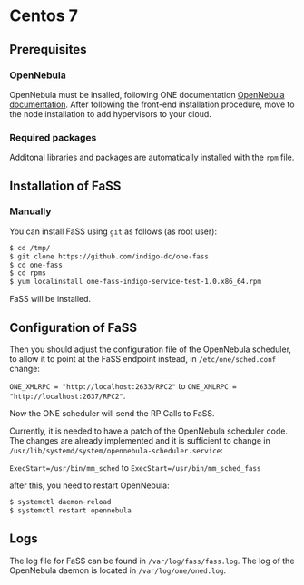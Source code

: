 # Centos 7
## Prerequisites
### OpenNebula
OpenNebula must be insalled, following ONE documentation [OpenNebula documentation](http://docs.opennebula.org/5.2/deployment/opennebula_installation/index.html).
After following the front-end installation procedure, move to the node installation to add hypervisors to your cloud. 

### Required packages
Additonal libraries and packages are automatically installed with the ```rpm``` file.

## Installation of FaSS 
### Manually
You can install FaSS using ```git``` as follows (as root user):
```bash
$ cd /tmp/
$ git clone https://github.com/indigo-dc/one-fass
$ cd one-fass
$ cd rpms
$ yum localinstall one-fass-indigo-service-test-1.0.x86_64.rpm
```
FaSS will be installed. 

## Configuration of FaSS

Then you should adjust the configuration file of the OpenNebula scheduler, to allow it to point at the FaSS endpoint instead, in ```/etc/one/sched.conf``` change:

```ONE_XMLRPC = "http://localhost:2633/RPC2"``` to ```ONE_XMLRPC = "http://localhost:2637/RPC2"```.

Now the ONE scheduler will send the RP Calls to FaSS.

Currently, it is needed to have a patch of the OpenNebula scheduler code. The changes are already implemented and it is sufficient to change in ```/usr/lib/systemd/system/opennebula-scheduler.service```:

```ExecStart=/usr/bin/mm_sched``` to ```ExecStart=/usr/bin/mm_sched_fass```

after this, you need to restart OpenNebula:

```bash
$ systemctl daemon-reload
$ systemctl restart opennebula
```

## Logs
The log file for FaSS can be found in `/var/log/fass/fass.log`. 
The log of the OpenNebula daemon is located in `/var/log/one/oned.log`.
